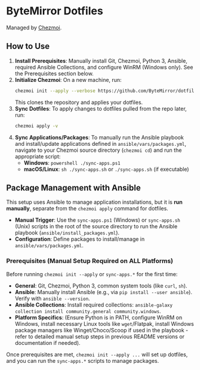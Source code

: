# ByteMirror Dotfiles

Managed by [Chezmoi](https://chezmoi.io).

## How to Use

1.  **Install Prerequisites**: Manually install Git, Chezmoi, Python 3, Ansible, required Ansible Collections, and configure WinRM (Windows only). See the Prerequisites section below.
2.  **Initialize Chezmoi**: On a new machine, run:
    ```bash
    chezmoi init --apply --verbose https://github.com/ByteMirror/dotfiles.git
    ```
    This clones the repository and applies your dotfiles.
3.  **Sync Dotfiles**: To apply changes to dotfiles pulled from the repo later, run:
    ```bash
    chezmoi apply -v
    ```
4.  **Sync Applications/Packages**: To manually run the Ansible playbook and install/update applications defined in `ansible/vars/packages.yml`, navigate to your Chezmoi source directory (`chezmoi cd`) and run the appropriate script:
    *   **Windows**: `powershell ./sync-apps.ps1`
    *   **macOS/Linux**: `sh ./sync-apps.sh` or `./sync-apps.sh` (if executable)

## Package Management with Ansible

This setup uses Ansible to manage application installations, but it is **run manually**, separate from the `chezmoi apply` command for dotfiles.

*   **Manual Trigger**: Use the `sync-apps.ps1` (Windows) or `sync-apps.sh` (Unix) scripts in the root of the source directory to run the Ansible playbook (`ansible/install_packages.yml`).
*   **Configuration**: Define packages to install/manage in `ansible/vars/packages.yml`.

### Prerequisites (Manual Setup Required on ALL Platforms)

Before running `chezmoi init --apply` or `sync-apps.*` for the first time:

*   **General**: Git, Chezmoi, Python 3, common system tools (like `curl`, `sh`).
*   **Ansible**: Manually install Ansible (e.g., via `pip install --user ansible`). Verify with `ansible --version`.
*   **Ansible Collections**: Install required collections: `ansible-galaxy collection install community.general community.windows`.
*   **Platform Specifics**: (Ensure Python is in PATH, configure WinRM on Windows, install necessary Linux tools like `wget`/Flatpak, install Windows package managers like Winget/Choco/Scoop if used in the playbook - refer to detailed manual setup steps in previous README versions or documentation if needed).

Once prerequisites are met, `chezmoi init --apply ...` will set up dotfiles, and you can run the `sync-apps.*` scripts to manage packages. 